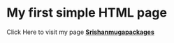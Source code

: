 # My first simple HTML page

Click Here to visit my page [**Srishanmugapackages**](https://srishanmugapackages.web.app/)
